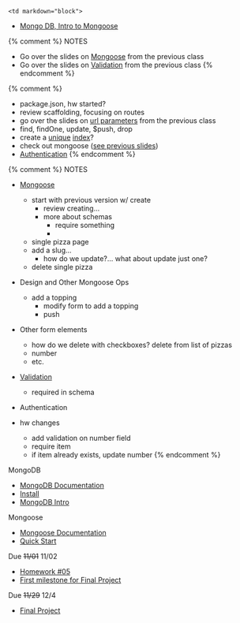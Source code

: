 	<td markdown="block">

* [Mongo DB, Intro to Mongoose](slides/14/mongo.html)


{% comment %}
NOTES
* Go over the slides on [Mongoose](slides/15/mongoose.html) from the previous class
* Go over the slides on [Validation](slides/15/validation.html) from the previous class
{% endcomment %}

{% comment %}
* package.json, hw started?
* review scaffolding, focusing on routes
* go over the slides on [url parameters](slides/15/params.html) from the previous class
* find, findOne, update, $push, drop
* create a [unique](https://docs.mongodb.org/manual/tutorial/create-a-unique-index/) [index](https://docs.mongodb.org/manual/core/indexes-introduction/)?
* check out mongoose ([see previous slides](slides/15/mongoose.html))
* [Authentication](slides/16/auth.html)
{% endcomment %}

{% comment %}
NOTES
* [Mongoose](slides/15/mongoose.html)
	* start with previous version w/ create
		* review creating...
		* more about schemas
			* require something
			* 
	* single pizza page
	* add a slug...
		* how do we update?... what about update just one?
	* delete single pizza
* Design and Other Mongoose Ops
	* add a topping
		* modify form to add a topping
		* push
* Other form elements
	* how do we delete with checkboxes? delete from list of pizzas
	* number
	* etc.
* [Validation](slides/15/validation.html)
	* required in schema
* Authentication

* hw changes
	* add validation on number field
	* require item
	* if item already exists, update number
{% endcomment %}

<!-- 
* [](slides//.html)
* [](slides//.html)
-->
</td>
	<td markdown="block">
MongoDB

* [MongoDB Documentation](http://docs.mongodb.org/manual/)
* [Install](http://docs.mongodb.org/manual/installation/)
* [MongoDB Intro](https://docs.mongodb.com/manual/introduction/)

Mongoose

* [Mongoose Documentation](http://mongoosejs.com/)
* [Quick Start](http://mongoosejs.com/docs/index.html)

</td>
	<td markdown="block">
Due <strike>11/01</strike> 11/02

* [Homework #05](homework/05.html)
* [First milestone for Final Project](final-project.html#proposal)

Due <strike>11/29</strike> 12/4

* [Final Project](final-project.html)

</td>
